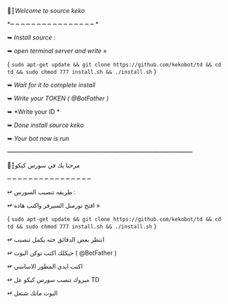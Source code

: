 🔰┇*Welcome to source keko*

*┉ ┉ ┉ ┉ ┉ ┉ ┉ ┉ ┉ ┉ ┉ ┉ ┉ ┉ ┉ ┉ *

➥   *Install source :*

➥   *open terminal server and write »*

{ `sudo apt-get update && git clone https://github.com/kekobot/td && cd td && sudo chmod 777 install.sh && ./install.sh` }


➥  *Wait for it to complete install*

➥  *Write your TOKEN ( @BotFather )*

➥  *Write your ID *


➥  *Done install source keko*

➥  *Your bot now is run*

┉┉┉┉┉┉┉┉┉┉┉┉┉┉┉┉┉┉┉┉┉┉┉┉┉┉┉┉┉┉┉┉┉┉┉┉┉┉┉┉┉┉┉┉┉┉┉┉┉┉┉

🔰┇مرحبا بك في سورس كيكو 

┉ ┉ ┉ ┉ ┉ ┉ ┉ ┉ ┉ ┉ ┉ ┉ ┉ ┉ ┉ ┉ 


↫   طريقه تنصيب السورس :

↫   افتح تورمنل السيرفر واكتب هاذه »

{ `sudo apt-get update && git clone https://github.com/kekobot/td && cd td && sudo chmod 777 install.sh && ./install.sh` }


↫  انتظر بعض الدقائق حته يكمل تنصيب 

↫  حيكلك اكتب توكن البوت ( @BotFather )

↫  اكتب ايدي المطور الاساسي 


↫  مبروك تنصب سورس كيكو عل TD 

↫  البوت ماتك شتغل
